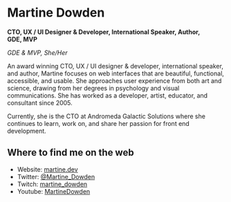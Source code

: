 # Martine Dowden
**CTO, UX / UI Designer &amp; Developer, International Speaker, Author,<br/>GDE, MVP**

*GDE & MVP, She/Her*

An award winning CTO, UX / UI designer &amp; developer, international speaker, and author, Martine focuses on web interfaces that are beautiful, functional, accessible, and usable. She approaches user experience from both art and science, drawing from her degrees in psychology and visual communications. She has worked as a developer, artist, educator, and consultant since 2005.

Currently, she is the CTO at Andromeda Galactic Solutions where she continues to learn, work on, and share her passion for front end development.

## Where to find me on the web

* Website: [martine.dev](https://martine.dev)
* Twitter: [@Martine_Dowden](https://twitter.com/Martine_Dowden)
* Twitch: [martine_dowden](https://www.twitch.tv/martine_dowden)
* Youtube: [MartineDowden](https://www.youtube.com/c/MartineDowden)
